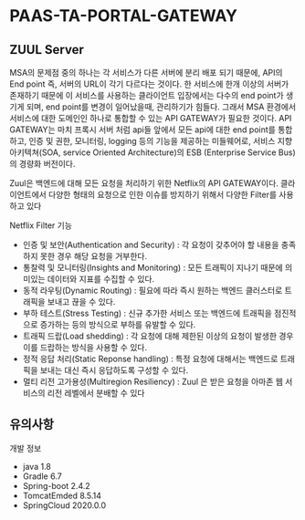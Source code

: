 # PAAS-TA-PORTAL-GATEWAY


## ZUUL Server
MSA의 문제점 중의 하나는 각 서비스가 다른 서버에 분리 배포 되기 때문에, API의 End point 즉, 서버의 URL이 각기 다르다는 것이다.
한 서비스에 한개 이상의 서버가 존재하기 때문에 이 서비스를 사용하는 클라이언트 입장에서는 다수의 end point가 생기게 되며, end point를 변경이 일어났을때, 
관리하기가 힘들다. 그래서 MSA 환경에서 서비스에 대한 도메인인 하나로 통합할 수 있는 API GATEWAY가 필요한 것이다.
API GATEWAY는 마치 프록시 서버 처럼 api들 앞에서 모든 api에 대한 end point를 통합하고, 인증 및 권한, 모니터링, logging 등의 기능을 제공하는 미들웨어로, 
서비스 지향 아키텍쳐(SOA, service Oriented Architecture)의 ESB (Enterprise Service Bus)의 경량화 버전이다.

Zuul은 백엔드에 대해 모든 요청을 처리하기 위한 Netflix의 API GATEWAY이다.
클라이언트에서 다양한 형태의 요청으로 인한 이슈를 방지하기 위해서 다양한 Filter를 사용하고 있다

Netflix Filter 기능
- 인증 및 보안(Authentication and Security) : 각 요청이 갖추어야 할 내용을 충족하지 못한 경우 해당 요청을 거부한다.
- 통찰력 및 모니터링(Insights and Monitoring) : 모든 트래픽이 지나기 때문에 의미있는 데이터와 지표를 수집할 수 있다. 
- 동적 라우팅(Dynamic Routing) : 필요에 따라 즉시 원하는 백엔드 클러스터로 트래픽을 보내고 끊을 수 있다. 
- 부하 테스트(Stress Testing) : 신규 추가한 서비스 또는 백엔드에 트래픽을 점진적으로 증가하는 등의 방식으로 부하를 유발할 수 있다. 
- 트래픽 드랍(Load shedding) : 각 요청에 대해 제한된 이상의 요청이 발생한 경우 이를 드랍하는 방식을 사용할 수 있다. 
- 정적 응답 처리(Static Reponse handling) : 특정 요청에 대해서는 백엔드로 트래픽을 보내는 대신 즉시 응답하도록 구성할 수 있다. 
- 멀티 리전 고가용성(Multiregion Resiliency) : Zuul 은 받은 요청을 아마존 웹 서비스의 리전 레벨에서 분배할 수 있다

## 유의사항

개발 정보
- java 1.8 
- Gradle 6.7
- Spring-boot 2.4.2
- TomcatEmded 8.5.14
- SpringCloud 2020.0.0


